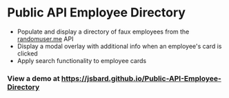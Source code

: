 # Public API Employee Directory
- Populate and display a directory of faux employees from the [randomuser.me](randomUser) API
- Display a modal overlay with additional info when an employee's card is clicked
- Apply search functionality to employee cards
### View a demo at https://jsbard.github.io/Public-API-Employee-Directory